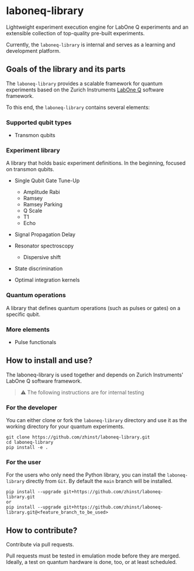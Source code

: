 # laboneq-library
Lightweight experiment execution engine for LabOne Q experiments and an extensible collection of top-quality pre-built experiments.

Currently, the `laboneq-library` is internal and serves as a learning and development platform.

## Goals of the library and its parts
The `laboneq-library` provides a scalable framework for quantum experiments based on the Zurich Instruments [LabOne Q](https://github.com/zhinst/laboneq) software framework.

To this end, the `laboneq-library` contains several elements:

### Supported qubit types

- Transmon qubits

### Experiment library
A library that holds basic experiment definitions. In the beginning, focused on transmon qubits.

- Single Qubit Gate Tune-Up

    - Amplitude Rabi
    - Ramsey
    - Ramsey Parking
    - Q Scale
    - T1
    - Echo

- Signal Propagation Delay
- Resonator spectroscopy

    - Dispersive shift

- State discrimination
- Optimal integration kernels


### Quantum operations
A library that defines quantum operations (such as pulses or gates) on a specific qubit.

### More elements
- Pulse functionals

## How to install and use?

The laboneq-library is used together and depends on Zurich Instruments' LabOne Q software framework.

> :warning: The following instructions are for internal testing

### For the developer
You can either clone or fork the `laboneq-library` directory and use it as the working directory for your quantum experiments.

```
git clone https://github.com/zhinst/laboneq-library.git
cd laboneq-library
pip install -e .
```

### For the user

For the users who only need the Python library, you can install the `laboneq-library` directly from `Git`. By default the `main` branch will be installed.

```
pip install --upgrade git+https://github.com/zhinst/laboneq-library.git
or
pip install --upgrade git+https://github.com/zhinst/laboneq-library.git@<feature_branch_to_be_used>
```

## How to contribute?
Contribute via pull requests.

Pull requests must be tested in emulation mode before they are merged. Ideally, a test on quantum hardware is done, too, or at least scheduled.
